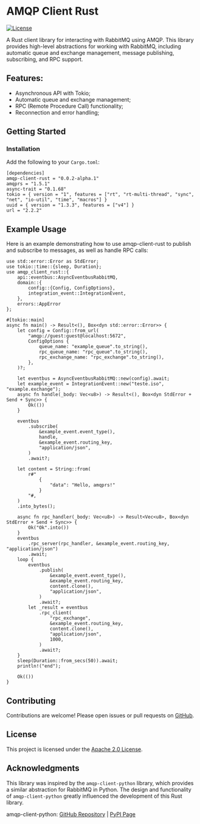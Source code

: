# AMQP Client Rust
[![License][license-image]][license-url]

A Rust client library for interacting with RabbitMQ using AMQP. This library provides high-level abstractions for working with RabbitMQ, including automatic queue and exchange management, message publishing, subscribing, and RPC support.

## Features:
- Asynchronous API with Tokio;
- Automatic queue and exchange management;
- RPC (Remote Procedure Call) functionality;
- Reconnection and error handling;

[//]: # (These are reference links used in the body of this note.)
[license-image]: https://img.shields.io/badge/license-Apache%202-blue.svg
[license-url]: https://github.com/berrytern/amqp-client-rust/blob/master/LICENSE

## Getting Started

### Installation
Add the following to your `Cargo.toml`:
```
[dependencies]
amqp-client-rust = "0.0.2-alpha.1"
amqprs = "1.5.1"
async-trait = "0.1.68"
tokio = { version = "1", features = ["rt", "rt-multi-thread", "sync", "net", "io-util", "time", "macros"] }
uuid = { version = "1.3.3", features = ["v4"] }
url = "2.2.2"
```

## Example Usage

Here is an example demonstrating how to use amqp-client-rust to publish and subscribe to messages, as well as handle RPC calls:

```
use std::error::Error as StdError;
use tokio::time::{sleep, Duration};
use amqp_client_rust::{
    api::eventbus::AsyncEventbusRabbitMQ,
    domain::{
        config::{Config, ConfigOptions},
        integration_event::IntegrationEvent,
    },
    errors::AppError
};

#[tokio::main]
async fn main() -> Result<(), Box<dyn std::error::Error>> {
    let config = Config::from_url(
        "amqp://guest:guest@localhost:5672",
        ConfigOptions {
            queue_name: "example_queue".to_string(),
            rpc_queue_name: "rpc_queue".to_string(),
            rpc_exchange_name: "rpc_exchange".to_string(),
        },
    )?;

    let eventbus = AsyncEventbusRabbitMQ::new(config).await;
    let example_event = IntegrationEvent::new("teste.iso", "example.exchange");
    async fn handle(_body: Vec<u8>) -> Result<(), Box<dyn StdError + Send + Sync>> {
        Ok(())
    }

    eventbus
        .subscribe(
            &example_event.event_type(),
            handle,
            &example_event.routing_key,
            "application/json",
        )
        .await?;

    let content = String::from(
        r#"
            {
                "data": "Hello, amqprs!"
            }
        "#,
    )
    .into_bytes();

    async fn rpc_handler(_body: Vec<u8>) -> Result<Vec<u8>, Box<dyn StdError + Send + Sync>> {
        Ok("Ok".into())
    }
    eventbus
        .rpc_server(rpc_handler, &example_event.routing_key, "application/json")
        .await;
    loop {
        eventbus
            .publish(
                &example_event.event_type(),
                &example_event.routing_key,
                content.clone(),
                "application/json",
            )
            .await?;
        let _result = eventbus
            .rpc_client(
                "rpc_exchange",
                &example_event.routing_key,
                content.clone(),
                "application/json",
                1000,
            )
            .await?;
    }
    sleep(Duration::from_secs(50)).await;
    println!("end");

    Ok(())
}
```

## Contributing
Contributions are welcome! Please open issues or pull requests on [GitHub](https://github.com/berrytern/amqp-client-rust/).
## License
This project is licensed under the [Apache 2.0 License](./LICENSE).

## Acknowledgments
This library was inspired by the `amqp-client-python` library, which provides a similar abstraction for RabbitMQ in Python. The design and functionality of `amqp-client-python` greatly influenced the development of this Rust library.

amqp-client-python: [GitHub Repository](https://github.com/nutes-uepb/amqp-client-python) | [PyPI Page](https://pypi.org/project/amqp-client-python/)